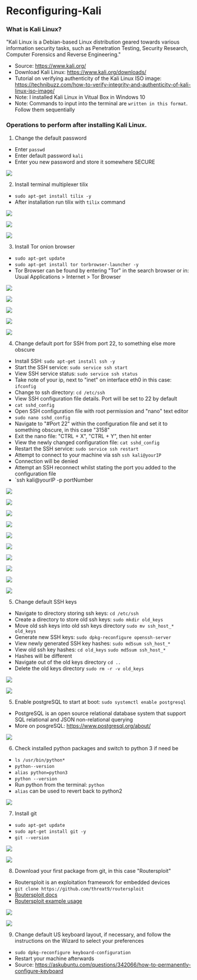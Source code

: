 # Reconfiguring-Kali

### What is Kali Linux?

"Kali Linux is a Debian-based Linux distribution geared towards various information security tasks, such as Penetration Testing, Security Research, Computer Forensics and Reverse Engineering." 

* Source: https://www.kali.org/ 
* Download Kali Linux: https://www.kali.org/downloads/
* Tutorial on verifying authenticity of the Kali Linux ISO image: https://technibuzz.com/how-to-verify-integrity-and-authenticity-of-kali-linux-iso-image/ 
* Note: I installed Kali Linux in Vitual Box in Windows 10
* Note: Commands to input into the terminal are `written in this format`. Follow them sequentially

### Operations to perform after installing Kali Linux. 

1. Change the default password 
* Enter `passwd`
* Enter default password `kali`
* Enter you new password and store it somewhere SECURE

![](Images/changingDefaultPassword.png)

2. Install terminal multiplexer tilix
* `sudo apt-get install tilix -y`
* After installation run tilix with `tilix` command 

![](Images/installingTilix.png)

![](Images/runningTilix.png)

![](Images/tilixMultiplexer.png)

3. Install Tor onion browser
* `sudo apt-get update`
* `sudo apt-get install tor torbrowser-launcher -y`
* Tor Browser can be found by entering "Tor" in the search browser or in: Usual Applications > Internet > Tor Browser

![](Images/installingTor.png)

![](Images/torLocation.png)

![](Images/downloadingTor.png)

![](Images/downloadingTor2.png)

![](Images/torBrowser.png)

4. Change default port for SSH from port 22, to something else more obscure
* Install SSH: `sudo apt-get install ssh -y`
* Start the SSH service: `sudo service ssh start`
* View SSH service status: `sudo service ssh status`
* Take note of your ip, next to "inet" on interface eth0 in this case: `ifconfig`
* Change to ssh directory: `cd /etc/ssh`
* View SSH configuration file details. Port will be set to 22 by default 
* `cat sshd_config`
* Open SSH configuration file with root permission and "nano" text editor
* `sudo nano sshd_config`
* Navigate to "#Port 22" within the configuration file and set it to something obscure, in this case "3158"
* Exit the nano file: "CTRL + X", "CTRL + Y", then hit enter
* View the newly changed configuration file: `cat sshd_config`
* Restart the SSH service: `sudo service ssh restart`
* Attempt to connect to your machine via ssh `ssh kali@yourIP`
* Connection will be denied
* Attempt an SSH reconnect whilst stating the port you added to the configuration file 
* `ssh kali@yourIP -p portNumber

![](Images/ssh.png)

![](Images/ssh2.png)

![](Images/ssh3.png)

![](Images/ssh4.png)

![](Images/ssh4.1.png)

![](Images/ssh5.png)

![](Images/ssh7.png)

![](Images/ssh9.png)

![](Images/ssh10.png)

![](Images/ssh11.png)


5. Change default SSH keys
* Navigate to directory storing ssh keys: `cd /etc/ssh`
* Create a directory to store old ssh keys: `sudo mkdir old_keys`
* Move old ssh keys into old ssh keys directory `sudo mv ssh_host_* old_keys`
* Generate new SSH keys: `sudo dpkg-reconfigure openssh-server`
* View newly generated SSH key hashes: `sudo md5sum ssh_host_*`
* View old ssh key hashes: `cd old_keys` `sudo md5sum ssh_host_*`
* Hashes will be different
* Navigate out of the old keys directory `cd ..`
* Delete the old keys directory `sudo rm -r -v old_keys`

![](Images/changingSSH.png)

![](Images/changingSSH2.png)

5. Enable postgreSQL to start at boot: `sudo systemctl enable postgresql`
* PostgreSQL is an open source relational database system that support SQL relational and JSON non-relational querying  
* More on posgreSQL: https://www.postgresql.org/about/ 

![](Images/postgreSQL.png)

6. Check installed python packages and switch to python 3 if need be
* `ls /usr/bin/python*`
* `python--version`
* `alias python=python3`
* `python --version`
* Run python from the terminal: `python`
* `alias` can be used to revert back to python2

![](Images/python3Switch.png)

7. Install git
* `sudo apt-get update`
* `sudo apt-get install git -y`
* `git --version`

![](Images/installingGit.png)

![](Images/installingGit2.png)

8. Download your first package from git, in this case "Routersploit"
* Routersploit is an exploitation framework for embedded devices
* `git clone https://github.com/threat9/routersploit`
* [Routersploit docs](https://github.com/threat9/routersploit) 
* [Routersploit example usage](https://www.youtube.com/watch?v=fgau-Dx_34o)

![](Images/routersploit.png)

![](Images/routersploit2.png)


9. Change default US keyboard layout, if necessary, and follow the instructions on the Wizard to select your preferences 
* `sudo dpkg-reconfigure keyboard-configuration`
* Restart your machine afterwards
* Source: https://askubuntu.com/questions/342066/how-to-permanently-configure-keyboard


